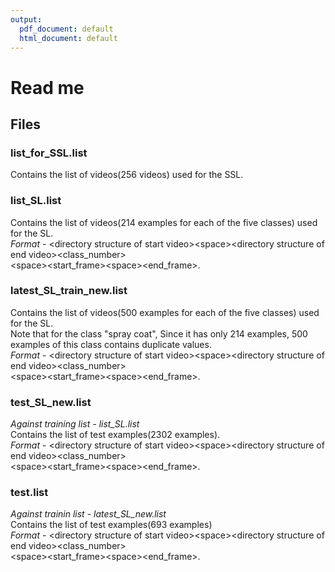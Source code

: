 ```yaml
---
output:
  pdf_document: default
  html_document: default
---
```

Read me
===================

## Files  

### list_for_SSL.list
Contains the list of videos(256 videos) used for the SSL.  

### list_SL.list
Contains the list of videos(214 examples for each of the five classes) used for the SL.  
*Format* - \<directory structure of start video>\<space>\<directory structure of end video>\<class_number>  
\<space>\<start_frame>\<space>\<end_frame>.   

### latest_SL_train_new.list
Contains the list of videos(500 examples for each of the five classes) used for the SL.  
Note that for the class "spray coat", Since it has only 214 examples, 500 examples of this class contains duplicate values.  
*Format* - \<directory structure of start video>\<space>\<directory structure of end video>\<class_number>  
\<space>\<start_frame>\<space>\<end_frame>.  

### test_SL_new.list  
*Against training list -  list_SL.list*  
Contains the list of test examples(2302 examples).  
*Format* - \<directory structure of start video>\<space>\<directory structure of end video>\<class_number>  
\<space>\<start_frame>\<space>\<end_frame>.  

### test.list
*Against trainin list - latest_SL_new.list*  
Contains the list of test examples(693 examples)  
*Format* - \<directory structure of start video>\<space>\<directory structure of end video>\<class_number>  
\<space>\<start_frame>\<space>\<end_frame>.  
